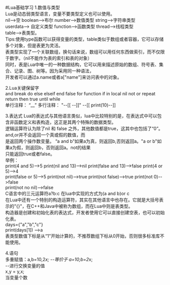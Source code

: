 #Lua基础学习
1.数值与类型  
Lua是动态弱类型语言，变量不要类型定义也可以使用。  
nil-->空  boolean-->布尔  number-->数值类型  string-->字符串类型  
userdata--> 自定义类型  function-->函数类型  thread-->线程类型  
table-->表类型。  
Tips:使用type函数可以获得变量的类型，table类似于数组或者容器，它可以存储多个对象，但是表更为灵活。  
表类型实现了一个关联数组，换句话来说，数组可以用任何东西做索引，而不仅限于数字。（nil不能作为表的索引和表的对象）  
同时，表是Lua中唯一的一种数据结构，它可以用来描述原始的数组、符号表、集合、记录、图、树等。因为采用同一种语法，  
开发者可以通过a.name或者a["name"]来访问表中的对象。  

2.Lua关键保留字  
and break do else elseif end false for function if in local nil not or repeat return then true until while  
单行注释： “__”  多行注释： "--[[  --]]"  --[[ print(10)--]]  

3.表达式
Lua的表达式与其他语言类似，lua中比较特别的是，在表达式中可以包含非函数定义和表构造，这正是其两个特殊的数据类型。  
逻辑运算符认为除了nil 和 false 之外，其他数值都是true，这其中也包括了“0”。and,or并不会返回一个真或假的数值，而  
是返回两个操作数变量。 “a and b”如果a为真，则返回b,否则返回a。"a or b"如果a为假，则返回b，否则返回a。not的结果  
只能返回true或者false。  
举例：  
print(4 and 5)-->5   print(nil and 13)-->nil  print(false and 13)-->false  print(4 or 5)-->4  
print(false or 5)-->5  print(not nil)-->true  print(not false)-->true  print(not 0)-->false  
print(not no nil)-->false  
C语言中的三元运算符a?b:c 在lua中实现的方式为(a and b)or c  
在Lua中还有一个特别的构造运算符，其实在其他语言中也存在。它就是大括号表示的"{}"，在C++和Java中被称为数组，而在Lua中则是表类型。  
构造器是创建和初始化表的表达式，开发者使用它可以直接创建空表，也可以初始化表。  
days={"a","b","c"}  
print(days[1]) -->a  
表类型数值下标是从“1”开始计算的，不推荐数组下标从0开始，否则很多标准库不能使用。   

4.语句  
多重赋值：a,b=10,2*x; --等价于 a=10;b=2*x;  
--进行交换变量的值  
x,y = y,x;  
当变量个数

